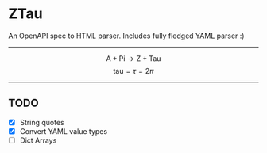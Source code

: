 # ZTau

An OpenAPI spec to HTML parser. Includes fully fledged YAML parser :)

---

$$
\text{A} + \text{Pi} \to \text{Z} + \text{Tau}
$$
$$
\text{tau}=\tau=2\pi
$$

---

## TODO

- [x] String quotes
- [x] Convert YAML value types
- [ ] Dict Arrays
